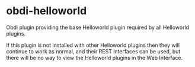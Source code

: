 # obdi-helloworld
Obdi plugin providing the base Helloworld plugin required by all Helloworld plugins.

If this plugin is not installed with other Helloworld plugins then they will continue to work as normal, and their REST interfaces can be used, but there will be no way to view the Helloworld plugins in the Web Interface.
